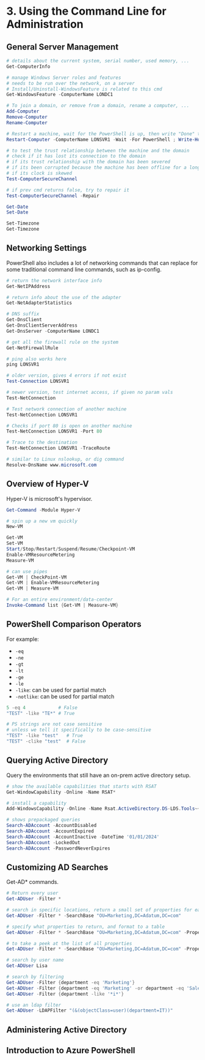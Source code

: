 # 3. Using the Command Line for Administration
## General Server Management
```powershell
# details about the current system, serial number, used memory, ...
Get-ComputerInfo

# manage Windows Server roles and features
# needs to be run over the network, on a server
# Install/Uninstall-WindowsFeature is related to this cmd
Get-WindowsFeature -ComputerName LONDC1

# To join a domain, or remove from a domain, rename a computer, ...
Add-Computer
Remove-Computer
Rename-Computer

# Restart a machine, wait for the PowerShell is up, then write "Done" to the terminal
Restart-Computer -ComputerName LONSVR1 -Wait -For PowerShell ; Write-Host "Done"

# to test the trust relationship between the machine and the domain
# check if it has lost its connection to the domain
# if its trust relationship with the domain has been severed
# if its been corrupted because the machine has been offline for a long time
# if its clock is skewed
Test-ComputerSecureChannel

# if prev cmd returns false, try to repair it
Test-ComputerSecureChannel -Repair

Get-Date
Set-Date 

Set-Timezone
Get-Timezone
```

## Networking Settings
PowerShell also includes a lot of networking commands that can replace for some traditional command line commands, such as ip-config. 

```powershell
# return the network interface info
Get-NetIPAddress

# return info about the use of the adapter
Get-NetAdapterStatistics

# DNS suffix
Get-DnsClient
Get-DnsClientServerAddress
Get-DnsServer -ComputerName LONDC1

# get all the firewall rule on the system
Get-NetFirewallRule

# ping also works here
ping LONSVR1

# older version, gives 4 errors if not exist
Test-Connection LONSVR1

# newer version, test internet access, if given no param vals
Test-NetConnection

# Test network connection of another machine
Test-NetConnection LONSVR1

# Checks if port 80 is open on another machine
Test-NetConnection LONSVR1 -Port 80

# Trace to the destination
Test-NetConnection LONSVR1 -TraceRoute

# similar to Linux nslookup, or dig command
Resolve-DnsName www.microsoft.com
```

## Overview of Hyper-V
Hyper-V is microsoft's hypervisor. 
```powershell
Get-Command -Module Hyper-V

# spin up a new vm quickly
New-VM

Get-VM
Set-VM
Start/Stop/Restart/Suspend/Resume/Checkpoint-VM
Enable-VMResourceMetering
Measure-VM

# can use pipes
Get-VM | CheckPoint-VM
Get-VM | Enable-VMResourceMetering
Get-VM | Measure-VM

# For an entire environment/data-center
Invoke-Command list {Get-VM | Measure-VM}
```

## PowerShell Comparison Operators
For example:
- `-eq`
- `-ne`
- `-gt`
- `-lt`
- `-ge`
- `-le`
- `-like`: can be used for partial match
- `-notlike`: can be used for partial match

```powershell
5 -eq 4            # False
"TEST" -like "TE*" # True

# PS strings are not case sensitive
# unless we tell it specifically to be case-sensitive
"TEST" -like "test"   # True
"TEST" -clike "test"  # False
```

## Querying Active Directory
Query the environments that still have an on-prem active directory setup. 

```powershell
# show the available capabilities that starts with RSAT
Get-WindowCapability -Online -Name RSAT*

# install a capability
Add-WindowsCapability -Online -Name Rsat.ActiveDirectory.DS-LDS.Tools~~~0.0.1.0

# shows prepackaged queries
Search-ADAccount -AccountDisabled
Search-ADAccount -AccountExpired
Search-ADAccount -AccountInactive -DateTime '01/01/2024'
Search-ADAccount -LockedOut
Search-ADAccount -PasswordNeverExpires
```

## Customizing AD Searches
Get-AD* commands. 
```powershell
# Return every user
Get-ADUser -Filter * 

# search in specific locations, return a small set of properties for each user
Get-ADUser -Filter * -SearchBase "OU=Marketing,DC=Adatum,DC=com"

# specify what properties to return, and format to a table
Get-ADUser -Filter * -SearchBase "OU=Marketing,DC=Adatum,DC=com" -Properties LastLogonDate,department | Format-Table name,LastLogonDate,department

# to take a peek at the list of all properties
Get-ADUser -Filter * -SearchBase "OU=Marketing,DC=Adatum,DC=com" -Properties *

# search by user name
Get-ADUser Lisa

# search by filtering
Get-ADUser -Filter {department -eq 'Marketing'}
Get-ADUser -Filter {department -eq 'Marketing' -or department -eq 'Sales'}
Get-ADUser -Filter {department -like '*i*'}

# use an ldap filter
Get-ADUser -LDAPFilter "(&(objectClass=user)(department=IT))"

```

## Administering Active Directory



## Introduction to Azure PowerShell


































